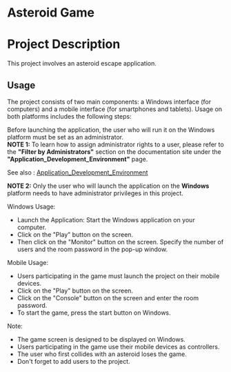 # Asteroid Game

# Project Description

This project involves an asteroid escape application.

## Usage

The project consists of two main components: a Windows interface (for computers) and a mobile interface (for smartphones and tablets). Usage on both platforms includes the following steps:

Before launching the application, the user who will run it on the Windows platform must be set as an administrator.  
**NOTE 1:** To learn how to assign administrator rights to a user, please refer to the **"Filter by Administrators"** section on the documentation site under the **"Application_Development_Environment"** page.

See also : [Application_Development_Environment](https://www.docs.clomosy.com/Application_Development_Environment)

**NOTE 2:** Only the user who will launch the application on the **Windows** platform needs to have administrator privileges in this project.

Windows Usage:

  - Launch the Application: Start the Windows application on your computer.
  - Click on the "Play" button on the screen.
  - Then click on the "Monitor" button on the screen. Specify the number of users and the room password in the pop-up window.

Mobile Usage:

  - Users participating in the game must launch the project on their mobile devices.
  - Click on the "Play" button on the screen.
  - Click on the "Console" button on the screen and enter the room password.
  - To start the game, press the start button on Windows.

Note:
  - The game screen is designed to be displayed on Windows.
  - Users participating in the game use their mobile devices as controllers.
  - The user who first collides with an asteroid loses the game.
  - Don't forget to add users to the project.
